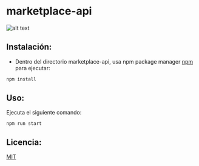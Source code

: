 # marketplace-api
![alt text](https://www.ucavila.es/wp-content/uploads/2022/03/conUcraniaLogo.png)
## Instalación:

* Dentro del directorio marketplace-api, usa npm package manager [npm](https://www.npmjs.com) para ejecutar:


```bash
npm install
```

## Uso:

 Ejecuta el siguiente comando:
```
npm run start
```

## Licencia:
[MIT](https://choosealicense.com/licenses/mit/)